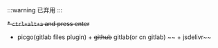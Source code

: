 :::warning
已弃用
:::

~~* `ctrl+alt+a` and press enter~~

* picgo(gitlab files plugin) + ~~github~~ gitlab(or cn gitlab)  ~~ + jsdelivr~~